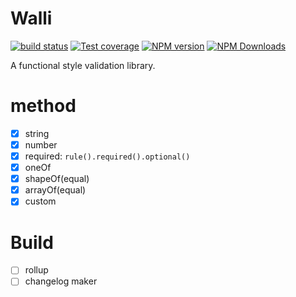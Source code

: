 # Walli
[![build status](https://img.shields.io/travis/imcuttle/walli/master.svg?style=flat-square)](https://travis-ci.org/imcuttle/walli)
[![Test coverage](https://img.shields.io/codecov/c/github/imcuttle/walli.svg?style=flat-square)](https://codecov.io/github/imcuttle/walli?branch=master)
[![NPM version](https://img.shields.io/npm/v/walli.svg?style=flat-square)](https://www.npmjs.com/package/walli)
[![NPM Downloads](https://img.shields.io/npm/dm/walli.svg?style=flat-square&maxAge=43200)](https://www.npmjs.com/package/walli)

A functional style validation library.

# method
- [x] string
- [x] number
- [x] required: `rule().required().optional()`
- [x] oneOf
- [x] shapeOf(equal)
- [x] arrayOf(equal)
- [x] custom

# Build
- [ ] rollup
- [ ] changelog maker
